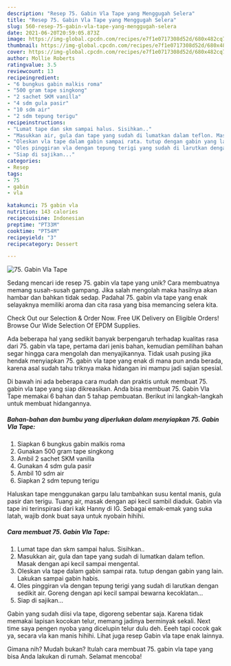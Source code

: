 ```yaml
---
description: "Resep 75. Gabin Vla Tape yang Menggugah Selera"
title: "Resep 75. Gabin Vla Tape yang Menggugah Selera"
slug: 560-resep-75-gabin-vla-tape-yang-menggugah-selera
date: 2021-06-20T20:59:05.873Z
image: https://img-global.cpcdn.com/recipes/e7f1e0717308d52d/680x482cq70/75-gabin-vla-tape-foto-resep-utama.jpg
thumbnail: https://img-global.cpcdn.com/recipes/e7f1e0717308d52d/680x482cq70/75-gabin-vla-tape-foto-resep-utama.jpg
cover: https://img-global.cpcdn.com/recipes/e7f1e0717308d52d/680x482cq70/75-gabin-vla-tape-foto-resep-utama.jpg
author: Mollie Roberts
ratingvalue: 3.5
reviewcount: 13
recipeingredient:
- "6 bungkus gabin malkis roma"
- "500 gram tape singkong"
- "2 sachet SKM vanilla"
- "4 sdm gula pasir"
- "10 sdm air"
- "2 sdm tepung terigu"
recipeinstructions:
- "Lumat tape dan skm sampai halus. Sisihkan.."
- "Masukkan air, gula dan tape yang sudah di lumatkan dalam teflon. Masak dengan api kecil sampai mengental."
- "Oleskan vla tape dalam gabin sampai rata. tutup dengan gabin yang lain. Lakukan sampai gabin habis."
- "Oles pinggiran vla dengan tepung terigi yang sudah di larutkan dengan sedikit air. Goreng dengan api kecil sampai bewarna kecoklatan..."
- "Siap di sajikan..."
categories:
- Resep
tags:
- 75
- gabin
- vla

katakunci: 75 gabin vla 
nutrition: 143 calories
recipecuisine: Indonesian
preptime: "PT33M"
cooktime: "PT54M"
recipeyield: "3"
recipecategory: Dessert

---
```



![75. Gabin Vla Tape](https://img-global.cpcdn.com/recipes/e7f1e0717308d52d/680x482cq70/75-gabin-vla-tape-foto-resep-utama.jpg)

Sedang mencari ide resep 75. gabin vla tape yang unik? Cara membuatnya memang susah-susah gampang. Jika salah mengolah maka hasilnya akan hambar dan bahkan tidak sedap. Padahal 75. gabin vla tape yang enak selayaknya memiliki aroma dan cita rasa yang bisa memancing selera kita.

Check Out our Selection &amp; Order Now. Free UK Delivery on Eligible Orders! Browse Our Wide Selection Of EPDM Supplies.

Ada beberapa hal yang sedikit banyak berpengaruh terhadap kualitas rasa dari 75. gabin vla tape, pertama dari jenis bahan, kemudian pemilihan bahan segar hingga cara mengolah dan menyajikannya. Tidak usah pusing jika hendak menyiapkan 75. gabin vla tape yang enak di mana pun anda berada, karena asal sudah tahu triknya maka hidangan ini mampu jadi sajian spesial.


Di bawah ini ada beberapa cara mudah dan praktis untuk membuat 75. gabin vla tape yang siap dikreasikan. Anda bisa membuat 75. Gabin Vla Tape memakai 6 bahan dan 5 tahap pembuatan. Berikut ini langkah-langkah untuk membuat hidangannya.

<!--inarticleads1-->

##### Bahan-bahan dan bumbu yang diperlukan dalam menyiapkan 75. Gabin Vla Tape:

1. Siapkan 6 bungkus gabin malkis roma
1. Gunakan 500 gram tape singkong
1. Ambil 2 sachet SKM vanilla
1. Gunakan 4 sdm gula pasir
1. Ambil 10 sdm air
1. Siapkan 2 sdm tepung terigu


Haluskan tape menggunakan garpu lalu tambahkan susu kental manis, gula pasir dan terigu. Tuang air, masak dengan api kecil sambil diaduk. Gabin vla tape ini terinspirasi dari kak Hanny di IG. Sebagai emak-emak yang suka latah, wajib donk buat saya untuk nyobain hihihi. 

<!--inarticleads2-->

##### Cara membuat 75. Gabin Vla Tape:

1. Lumat tape dan skm sampai halus. Sisihkan..
1. Masukkan air, gula dan tape yang sudah di lumatkan dalam teflon. Masak dengan api kecil sampai mengental.
1. Oleskan vla tape dalam gabin sampai rata. tutup dengan gabin yang lain. Lakukan sampai gabin habis.
1. Oles pinggiran vla dengan tepung terigi yang sudah di larutkan dengan sedikit air. Goreng dengan api kecil sampai bewarna kecoklatan...
1. Siap di sajikan...


Gabin yang sudah diisi vla tape, digoreng sebentar saja. Karena tidak memakai lapisan kocokan telur, memang jadinya berminyak sekali. Next time saya pengen nyoba yang dicelupin telur dulu deh. Eeeh tapi cocok gak ya, secara vla kan manis hihihi. Lihat juga resep Gabin vla tape enak lainnya. 

Gimana nih? Mudah bukan? Itulah cara membuat 75. gabin vla tape yang bisa Anda lakukan di rumah. Selamat mencoba!

